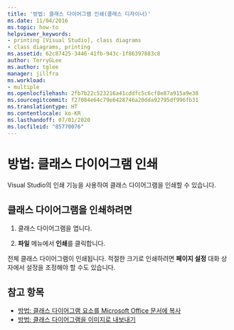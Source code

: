 ```yaml
---
title: '방법: 클래스 다이어그램 인쇄(클래스 디자이너)'
ms.date: 11/04/2016
ms.topic: how-to
helpviewer_keywords:
- printing [Visual Studio], class diagrams
- class diagrams, printing
ms.assetid: 62c87425-3446-41fb-943c-1f86397883c8
author: TerryGLee
ms.author: tglee
manager: jillfra
ms.workload:
- multiple
ms.openlocfilehash: 2fb7b22c523216a41cddfc5c6cf8e87a915a9e38
ms.sourcegitcommit: f27084e64c79e6428746a20dda92795df996fb31
ms.translationtype: HT
ms.contentlocale: ko-KR
ms.lasthandoff: 07/01/2020
ms.locfileid: "85770076"
---
```

# <a name="how-to-print-class-diagrams"></a>방법: 클래스 다이어그램 인쇄

Visual Studio의 인쇄 기능을 사용하여 클래스 다이어그램을 인쇄할 수 있습니다.

## <a name="to-print-a-class-diagram"></a>클래스 다이어그램을 인쇄하려면

1. 클래스 다이어그램을 엽니다.

2. **파일** 메뉴에서 **인쇄**를 클릭합니다.

전체 클래스 다이어그램이 인쇄됩니다. 적절한 크기로 인쇄하려면 **페이지 설정** 대화 상자에서 설정을 조정해야 할 수도 있습니다.

## <a name="see-also"></a>참고 항목

- [방법: 클래스 다이어그램 요소를 Microsoft Office 문서에 복사](how-to-copy-class-diagram-elements-to-a-microsoft-office-document.md)
- [방법: 클래스 다이어그램을 이미지로 내보내기](how-to-export-class-diagrams-as-images.md)
